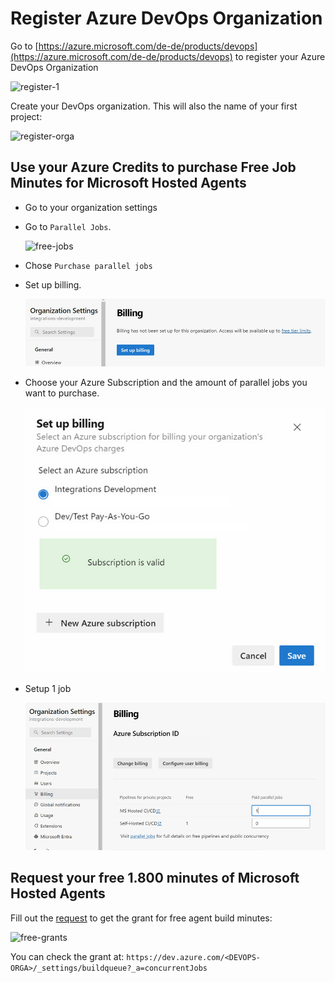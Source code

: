 # Register Azure DevOps Organization

Go to [https://azure.microsoft.com/de-de/products/devops](https://azure.microsoft.com/de-de/products/devops) to register your Azure DevOps Organization

![register-1](_images/register-1.png)

Create your DevOps organization. This will also the name of your first project:

![register-orga](_images/register-orga.png)

## Use your Azure Credits to purchase Free Job Minutes for Microsoft Hosted Agents

- Go to your organization settings

- Go to `Parallel Jobs`. 

    ![free-jobs](_images/free-jobs.png)

- Chose `Purchase parallel jobs`

- Set up billing.

    ![billing](_images/billing.jpg)

- Choose your Azure Subscription and the amount of parallel jobs you want to purchase.    

    ![subscription](_images/subscription.jpg)

- Setup 1 job

    ![job](_images/job.jpg)

## Request your free 1.800 minutes of Microsoft Hosted Agents

Fill out the [request](https://aka.ms/azpipelines-parallelism-request) to get the grant for free agent build minutes:

![free-grants](_images/free-grants.png)

You can check the grant at: `https://dev.azure.com/<DEVOPS-ORGA>/_settings/buildqueue?_a=concurrentJobs`
